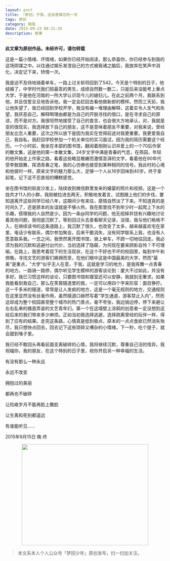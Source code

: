 ```yaml
---
layout: post
title: 『原创』于我，这会是难忘的一天
tags: 原创
category: 随笔
date: 2015-09-23 08:31:39
description: 故事
---
```


**此文章为原创作品，未经许可，请勿转载**

这是一篇小情绪、坏情绪，如果你已经开始阅读，那么恭喜你，你已经参与到我的这场阴谋之中。以往通过娱乐发泄自己的方式被我诸之脑后，我放弃在笑声中消化，决定记下来，矫情一次。

我是迫不及待地骑着单车，一路上过关斩将回到了542。今天是个特别的日子，他结婚了，中学时代我们班最乖的男生，成绩自然数一数二，只是后来没能考上重点大学，于是他在河南的一所大学认识现今儿的媳妇儿。在此之前两个月，我联系到他，并且信誓旦旦地告诉他，我一定会赶回去看他做新郎的模样。然而三天前，我让他失望了，我已经回到学校开学，我没有编一堆理由解释，这着实令人生气和失望，我厌恶自己，解释啊理由都是为自己的开脱寻找的借口，是在寻求自己的原谅，而不是对方。我很坦然地接受了自己的食言，也会很大方地承认，对，我就是变的很现实，我选择放下自己的朋友，这不是意味着朋友不重要，对我来说，曾经朋友比恋人重要，这次之所以放下是因为我实在觉得前途对我更重要。我更爱我自己，我自私，我赶回学校参加一个机关单位的实习面试，因为我的简历需要这个经历。一个小时前，我坐在本部的图书馆，翻阅着刚刚认识并爱上的一个70后作家的散文集，这是他的第一本散文集，24岁文字中满是青春的气息，在燕园，年轻的他开始走上作家之路，看着这些略显稚嫩而激情澎湃的文字，看着他在90年代受李敖鼓舞，挥洒青春之笔，我的心仿佛也接受到某种相同的信号。我此时的心境和他彼时一样，原来文字的魅力那么大，足够一个人从16岁回味到40岁。终于拿起笔，记下这不忍直视的糟糕感觉。

坐在图书馆的软皮沙发上，陆续收到微信群里发来的婚宴的照片和视频，这是一个拢共才11人的小群，我刚被拉进去两天，积极地发着言，试图跟上他们的步伐，要知道离开这些同学已经八年，这期间少有来往，感情自然淡了下来。不知道真的是时间久了，还是原本的友谊就是不够火热，我在那里找不到年少时一起爬上下水的乐趣，搭理我的人自然是少。因为一条@同学的问题，他无视掉并饶有兴趣地讨论着其他问题，我彻底沉默了。等到回过头去查看聊天记录，没错，我与他们格格不入，在继续读书的这条道路上，我沉默了很久，也改变了太多，越来越喜欢宅在家里，电话少有联系，偶尔参加聚会，后来干脆消失，没有同学联系上我，也没有人愿意联系我。一念之间，我愤然离开图书馆，骑上单车，不顾一切地往回走。我必须为我的沉默和逃避付出代价，当初选择了隐蔽，为何现在要来顾影自怜？不可理喻。在路上，我思考着现下的生活现状，在这个不好也不坏的校园里，每到中午和傍晚，寻找文艺的游客们蜂拥而至，在他们眼中这是中国最美的大学，然而"最美"是重点，"大学"似乎无人在意，于我，这就是学习的地方，是我挥舞一点青春的地方。一路骑一路停，偶尔听见学生模样的游客谈论到：厦大不过如此，并没有多好。我已习惯这样的谈论，只要图书馆和寝室还可以安静，我就别无奢求。如果我能看到我自己，那么在芙蓉隧道里的我，一定可以用四个字来形容：面目狰狞。这一千多米的隧道，常常是让人发疯的地方，这是一个毫无规则的地方，交通规则在这里显然没有丝毫作用，虽然隧道口赫然写着"学生通道，游客禁止入内"，然而这却成为整个校园甚至整个城市的热门景点，毫不夸张，我边骑边停，停下来避让左右乱串的搔首弄姿的文艺青年们。第一个在这墙壁上涂鸦的创意者一定没想到这给后来的我们带来多少麻烦。正如当初我选择逃避，选择疏离曾经的玩伴一样，得到了应有的结果。走完这条路，心情真是低到极点，原本的一点点食欲已然消失殆尽，我只想快点回去，回去记下这些琐碎又嘈杂的小情绪，下一秒，吃个提子，就会甜到嗓子里。

我已经不敢回头再看前面支离破碎的心情，我将继续沉默，尊重自己活的怪异。我祝福你，我的朋友，在这个特别的日子里，祝你开启另一种幸福的生活。

有没有那么一种永远

永远不改变

拥抱过的美丽

都再也不破碎

让险峻岁月不能再脸上撒脸

让生离和死别都遥远

有谁能听见……

2015年9月15日 晚 终

<div align="center">
<img src="http://7xlkoc.com1.z0.glb.clouddn.com/qrcodenew.jpg" width="400" height="320" />
</div>

> 本文系本人个人公众号「梦回少年」原创发布，扫一扫加关注。